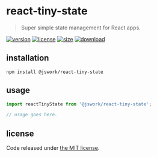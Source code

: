 # react-tiny-state
> Super simple state management for React apps.

[![version][version-image]][version-url]
[![license][license-image]][license-url]
[![size][size-image]][size-url]
[![download][download-image]][download-url]

## installation
```shell
npm install @jswork/react-tiny-state
```

## usage
```js
import reactTinyState from '@jswork/react-tiny-state';

// usage goes here.
```

## license
Code released under [the MIT license](https://github.com/afeiship/react-tiny-state/blob/master/LICENSE.txt).

[version-image]: https://img.shields.io/npm/v/@jswork/react-tiny-state
[version-url]: https://npmjs.org/package/@jswork/react-tiny-state

[license-image]: https://img.shields.io/npm/l/@jswork/react-tiny-state
[license-url]: https://github.com/afeiship/react-tiny-state/blob/master/LICENSE.txt

[size-image]: https://img.shields.io/bundlephobia/minzip/@jswork/react-tiny-state
[size-url]: https://github.com/afeiship/react-tiny-state/blob/master/dist/react-tiny-state.min.js

[download-image]: https://img.shields.io/npm/dm/@jswork/react-tiny-state
[download-url]: https://www.npmjs.com/package/@jswork/react-tiny-state
